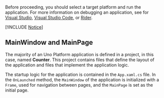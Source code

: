 Before proceeding, you should select a target platform and run the application. For more information on debugging an application, see for [Visual Studio](xref:Uno.GettingStarted.CreateAnApp.VS2022), [Visual Studio Code](xref:Uno.GettingStarted.CreateAnApp.VSCode), or [Rider](xref:Uno.GettingStarted.CreateAnApp.Rider).

[!INCLUDE [Notice](include-vscode-csproj-notice.md)]

## MainWindow and MainPage

The majority of an Uno Platform application is defined in a project, in this case, named **Counter**. This project contains files that define the layout of the application and files that implement the application logic.

The startup logic for the application is contained in the `App.xaml.cs` file. In the `OnLaunched` method, the `MainWindow` of the application is initialized with a `Frame`, used for navigation between pages, and the `MainPage` is set as the initial page.
